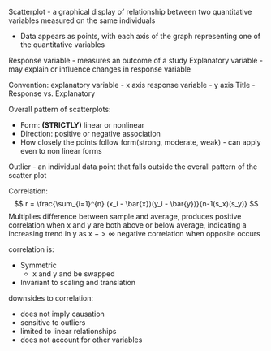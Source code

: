 Scatterplot - a graphical display of relationship between two quantitative variables measured on the same individuals
- Data appears as points, with each axis of the graph representing one of the quantitative variables

Response variable - measures an outcome of a study
Explanatory variable - may explain or influence changes in response variable

Convention: explanatory variable - x axis
		response variable - y axis
	Title - Response vs. Explanatory

Overall pattern of scatterplots:
- Form: **(STRICTLY)** linear or nonlinear
- Direction: positive or negative association
- How closely the points follow form(strong, moderate, weak) - can apply even to non linear forms

Outlier - an individual data point that falls outside the overall pattern of the scatter plot

Correlation:
$$
r = \frac{\sum_{i=1}^{n} (x_i - \bar{x})(y_i - \bar{y})}{n-1(s_x)(s_y)}
$$
Multiplies difference between sample and average, produces positive correlation when x and y are both above or below average, indicating a increasing trend in y as x $->\infty$ 
 negative correlation when opposite occurs
 
correlation is:
- Symmetric
	- x and y and be swapped
- Invariant to scaling and translation

downsides to correlation:
- does not imply causation
- sensitive to outliers
- limited to linear relationships
- does not account for other variables